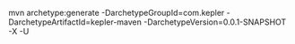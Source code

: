 mvn archetype:generate -DarchetypeGroupId=com.kepler -DarchetypeArtifactId=kepler-maven -DarchetypeVersion=0.0.1-SNAPSHOT -X -U  
 